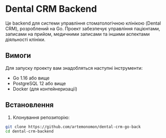 # Dental CRM Backend

Це backend для системи управління стоматологічною клінікою (Dental CRM), розроблений на Go. Проект забезпечує управління пацієнтами, записами на прийом, медичними записами та іншими аспектами діяльності клініки.

## Вимоги

Для запуску проекту вам знадобляться наступні інструменти:

- Go 1.16 або вище
- PostgreSQL 12 або вище
- Docker (для контейнеризації)

## Встановлення

1. Клонування репозиторію:

```sh
git clone https://github.com/artemonomon/dental-crm-go-back
cd dental-crm-backend
